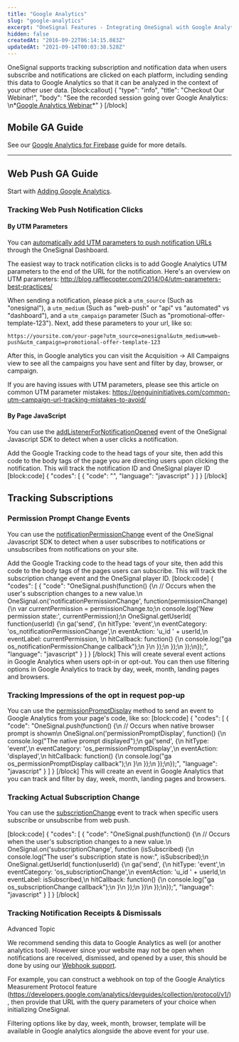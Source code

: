 ```yaml
---
title: "Google Analytics"
slug: "google-analytics"
excerpt: "OneSignal Features - Integrating OneSignal with Google Analytics"
hidden: false
createdAt: "2016-09-22T06:14:15.083Z"
updatedAt: "2021-09-14T00:03:38.528Z"
---
```

OneSignal supports tracking subscription and notification data when users subscribe and notifications are clicked on each platform, including sending this data to Google Analytics so that it can be analyzed in the context of your other user data.
[block:callout]
{
  "type": "info",
  "title": "Checkout Our Webinar!",
  "body": "See the recorded session going over Google Analytics: \n*[Google Analytics Webinar](https://www.youtube.com/watch?v=FtpKeIGY4dM)*"
}
[/block]
## Mobile GA Guide

See our [Google Analytics for Firebase](doc:google-analytics-for-firebase) guide for more details.

----
## Web Push GA Guide

Start with [Adding Google Analytics](https://developers.google.com/analytics/devguides/collection/analyticsjs).

### Tracking Web Push Notification Clicks

#### By UTM Parameters

You can [automatically add UTM parameters to push notification URLs](https://documentation.onesignal.com/docs/links#utm-parameters) through the OneSignal Dashboard.

The easiest way to track notification clicks is to add Google Analytics UTM parameters to the end of the URL for the notification. Here's an overview on UTM parameters: http://blog.rafflecopter.com/2014/04/utm-parameters-best-practices/

When sending a notification, please pick a `utm_source` (Such as "onesignal"), a `utm_medium` (Such as "web-push" or "api" vs "automated" vs "dashboard"), and a `utm_campaign` parameter (Such as "promotional-offer-template-123"). Next, add these parameters to your url, like so:

`https://yoursite.com/your-page?utm_source=onesignal&utm_medium=web-push&utm_campaign=promotional-offer-template-123`

After this, in Google analytics you can visit the Acquisition -> All Campaigns view to see all the campaigns you have sent and filter by day, browser, or campaign.

If you are having issues with UTM parameters, please see this article on common UTM parameter mistakes: https://penguininitiatives.com/common-utm-campaign-url-tracking-mistakes-to-avoid/

#### By Page JavaScript
You can use the [addListenerForNotificationOpened](doc:web-push-sdk#addlistenerfornotificationopened) event of the OneSignal Javascript SDK to detect when a user clicks a notification.

Add the Google Tracking code to the head tags of your site, then add this code to the body tags of the page you are directing users upon clicking the notification. This will track the notification ID and OneSignal player ID
[block:code]
{
  "codes": [
    {
      "code": "<script>\nOneSignal.push([\"addListenerForNotificationOpened\", function(payload) {\n  console.log(\"OneSignal Notification Clicked Payload:\");\n  console.log(payload);\n  OneSignal.getUserId( function(userId) {\n    console.log(\"OneSignal User ID:\", userId);\n    // Make a POST call to GA with the notification data and userId aka playerId\n    // https://developers.google.com/analytics/devguides/collection/analyticsjs/sending-hits#hitcallback\n    ga('send', {\n      hitType: 'event', \n      eventCategory: 'os_addListenerForNotificationOpened', \n      eventAction: 'u_id ' + userId, \n      eventLabel: 'n_id ' + payload.id,\n      hitCallback: function() {\n        console.log(\"ga os_addListenerForNotificationOpened callback\");\n      }\n    });\n  });\n}]);\n</script>",
      "language": "javascript"
    }
  ]
}
[/block]
## Tracking Subscriptions

### Permission Prompt Change Events
You can use the [notificationPermissionChange](doc:web-push-sdk#notificationpermissionchange) event of the OneSignal Javascript SDK to detect when a user subscribes to notifications or unsubscribes from notifications on your site.

Add the Google Tracking code to the head tags of your site, then add this code to the body tags of the pages users can subscribe. This will track the subscription change event and the OneSignal player ID.
[block:code]
{
  "codes": [
    {
      "code": "OneSignal.push(function() {\n    // Occurs when the user's subscription changes to a new value.\n    OneSignal.on('notificationPermissionChange', function(permissionChange) {\n      var currentPermission = permissionChange.to;\n      console.log('New permission state:', currentPermission);\n      OneSignal.getUserId( function(userId) {\n        ga('send', {\n          hitType: 'event',\n          eventCategory: 'os_notificationPermissionChange',\n          eventAction: 'u_id ' + userId,\n          eventLabel: currentPermission, \n          hitCallback: function() {\n            console.log(\"ga os_notificationPermissionChange callback\");\n          }\n        });\n      });\n   });\n});",
      "language": "javascript"
    }
  ]
}
[/block]
This will create several event actions in Google Analytics when users opt-in or opt-out.
You can then use filtering options in Google Analytics to track by day, week, month, landing pages and browsers.


### Tracking Impressions of the opt in request pop-up
You can use the [permissionPromptDisplay](doc:web-push-sdk#registering-push) method to send an event to Google Analytics from your page's code, like so: 
[block:code]
{
  "codes": [
    {
      "code": "OneSignal.push(function() {\n  // Occurs when native browser prompt is shown\n  OneSignal.on('permissionPromptDisplay', function() {\n    console.log(\"The native prompt displayed\");\n    ga('send', {\n      hitType: 'event',\n      eventCategory: 'os_permissionPromptDisplay',\n      eventAction: 'displayed',\n      hitCallback: function() {\n        console.log(\"ga os_permissionPromptDisplay callback\");\n      }\n    });\n  });\n});",
      "language": "javascript"
    }
  ]
}
[/block]
This will create an event in Google Analytics that you can track and filter by day, week, month, landing pages and browsers.

### Tracking Actual Subscription Change
You can use the [subscriptionChange](doc:web-push-sdk#subscription-change) event to track when specific users subscribe or unsubscribe from web push.

[block:code]
{
  "codes": [
    {
      "code": "OneSignal.push(function() {\n  // Occurs when the user's subscription changes to a new value.\n  OneSignal.on('subscriptionChange', function (isSubscribed) {\n    console.log(\"The user's subscription state is now:\", isSubscribed);\n    OneSignal.getUserId( function(userId) {\n      ga('send', {\n        hitType: 'event',\n        eventCategory: 'os_subscriptionChange',\n        eventAction: 'u_id ' + userId,\n        eventLabel: isSubscribed,\n        hitCallback: function() {\n          console.log(\"ga os_subscriptionChange callback\");\n        }\n      });\n    })\n  });\n});",
      "language": "javascript"
    }
  ]
}
[/block]
### Tracking Notification Receipts & Dismissals
 <span class="label-all label-advanced">Advanced Topic</span>

We recommend sending this data to Google Analytics as well (or another analytics tool). However since your website may not be open when notifications are received, dismissed, and opened by a user, this should be done by using our [Webhook support](doc:webhooks).

For example, you can construct a webhook on top of the Google Analytics Measurement Protocol feature (https://developers.google.com/analytics/devguides/collection/protocol/v1/), then provide that URL with the query parameters of your choice when initializing OneSignal. 

Filtering options like by day, week, month, browser, template will be available in Google analytics alongside the above event for your use.